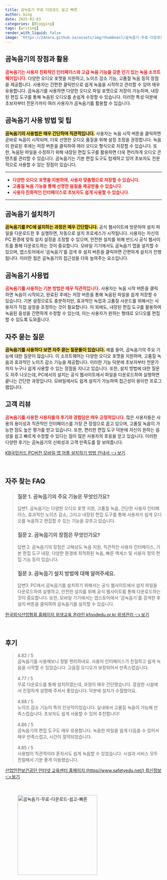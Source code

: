 ```yaml
---
title: 곰녹음기 무료 다운로드 쉽고 빠른
author: bing
date: 2025-02-03
categories: [Blogging]
tags: [writing]
render_with_liquid: false
image: 'https://24nara.github.io/assets/img/thumbnail/곰녹음기-무료-다운로드-쉽고-빠른.webp'
---
```



<h2 id='곰녹음기의 장점과 활용'>곰녹음기의 장점과 활용</h2>

<p><b><span style="color: #ee2323;">곰녹음기는 사용자 친화적인 인터페이스와 고급 녹음 기능을 갖춘 인기 있는 녹음 소프트웨어입니다.</span></b> 다양한 오디오 포맷을 지원하고, 노이즈 감소 기능, 고품질 녹음 등의 장점을 제공합니다. 사용자는 간편한 클릭만으로 쉽게 녹음을 시작하고 관리할 수 있어 매우 유용합니다. 곰녹음기를 사용하면 다양한 오디오 파일 포맷으로 저장이 가능하며, 내장된 편집 도구를 통해 녹음된 오디오를 손쉽게 수정할 수 있습니다. 이러한 특성 덕분에 초보자부터 전문가까지 여러 사용자가 곰녹음기를 활용할 수 있습니다.</p>

<h2 id='곰녹음기 사용 방법 및 팁'>곰녹음기 사용 방법 및 팁</h2>

<p><b><span style="background-color: #ffe066;">곰녹음기의 사용법은 매우 간단하며 직관적입니다.</span></b> 사용자는 녹음 시작 버튼을 클릭하면 곧바로 녹음이 시작되며, 더욱 선명한 오디오 품질을 위해 설정 조정을 권장합니다. 녹음이 완료된 후에는 저장 버튼을 클릭하여 여러 오디오 형식으로 저장할 수 있습니다. 또한, 녹음된 파일을 수정하기 위해 내장된 편집 도구를 활용하면 더욱 편리하게 오디오 콘텐츠를 관리할 수 있습니다. 곰녹음기는 기본 편집 도구도 탑재하고 있어 초보자도 전문적으로 사용할 수 있는 장점이 있습니다.</p>

<hr />

<ul>
    <li><b><span style="color: #ee2323;">다양한 오디오 포맷을 지원하며, 사용자 맞춤형으로 저장할 수 있습니다.</span></b></li>
    <li><b><span style="color: #ee2323;">고품질 녹음 기능을 통해 선명한 음질을 제공받을 수 있습니다.</span></b></li>
    <li><b><span style="color: #ee2323;">사용자 친화적인 인터페이스로 초보자도 쉽게 사용할 수 있습니다.</span></b></li>
</ul>

<hr />

<h2 id='곰녹음기 설치하기'>곰녹음기 설치하기</h2>

<p><b><span style="background-color: #ffe066;">곰녹음기를 PC에 설치하는 과정은 매우 간단합니다.</span></b> 공식 웹사이트에 방문하여 설치 파일을 다운로드한 후 실행하면, 자동으로 설치 프로세스가 시작됩니다. 사용자는 자신의 PC 환경에 맞춰 설치 설정을 조정할 수 있으며, 안전한 설치를 위해 반드시 공식 웹사이트를 통해 다운로드하는 것이 중요합니다. 모바일 기기에서도 곰녹음기 앱을 설치할 수 있으며, 앱스토어에서 '곰녹음기'를 검색 후 설치 버튼을 클릭하면 간편하게 설치가 진행됩니다. 이러한 점은 곰녹음기의 접근성을 더욱 높여주는 요소입니다.</p>

<h2 id='곰녹음기 사용법'>곰녹음기 사용법</h2>

<p><b><span style="color: #ee2323;">곰녹음기를 사용하는 기본 방법은 매우 직관적입니다.</span></b> 사용자는 녹음 시작 버튼을 클릭하면 녹음이 시작되고, 완료된 후에는 저장 버튼을 통해 녹음된 파일을 쉽게 저장할 수 있습니다. 기본 설정으로도 충분하지만, 효과적인 녹업과 고품질 사운드를 위해서는 사용자가 직접 설정을 조정하는 것이 필요합니다. 이 외에도, 내장된 편집 도구를 활용하여 녹음된 음성을 간편하게 수정할 수 있는데, 이는 사용자가 원하는 형태로 오디오를 편집할 수 있도록 도와줍니다.</p>

<h2 id='자주 묻는 질문'>자주 묻는 질문</h2>

<p><b><span style="background-color: #ffe066;">곰녹음기를 사용하다 보면 자주 묻는 질문들이 있습니다.</span></b> 예를 들어, 곰녹음기의 주요 기능에 대한 질문이 많습니다. 이 소프트웨어는 다양한 오디오 포맷을 지원하며, 고품질 녹음과 효과적인 노이즈 감소 기능을 제공합니다. 이러한 기능 덕분에 초보자부터 전문가까지 누구나 쉽게 사용할 수 있는 장점을 지니고 있습니다. 또한, 설치 방법에 대한 질문도 자주 나오는데, PC에서의 설치는 공식 웹사이트에서 파일을 다운로드하여 실행하면 끝나는 간단한 과정입니다. 모바일에서도 쉽게 설치가 가능하여 접근성이 용이한 프로그램입니다.</p>

<h2 id='고객 리뷰'>고객 리뷰</h2>

<p><b><span style="color: #ee2323;">곰녹음기를 사용한 사용자들의 후기와 경험담은 매우 긍정적입니다.</span></b> 많은 사용자들은 사용의 용이성과 직관적인 인터페이스를 가장 큰 장점으로 꼽고 있으며, 고품질 녹음이 가능한 점도 높은 평가를 받고 있습니다. 또한, 편리한 편집 도구 덕분에 자신이 원하는 음성을 쉽고 빠르게 수정할 수 있다는 점이 많은 사용자의 호응을 얻고 있습니다. 이러한 다양한 후기는 곰녹음기의 신뢰성과 고객 만족도를 잘 보여줍니다.</p>


<p><a class="click-button" title="KB국민카드 PC버전 모바일 앱 어플 설치하기 방법 안내서" href="https://24nara.github.io/posts/KB%EA%B5%AD%EB%AF%BC%EC%B9%B4%EB%93%9C-PC%EB%B2%84%EC%A0%84-%EB%AA%A8%EB%B0%94%EC%9D%BC-%EC%95%B1-%EC%96%B4%ED%94%8C-%EC%84%A4%EC%B9%98%ED%95%98%EA%B8%B0-%EB%B0%A9%EB%B2%95-%EC%95%88%EB%82%B4%EC%84%9C/" rel="dofollow">KB국민카드 PC버전 모바일 앱 어플 설치하기 방법 안내서 👈 보기</a></p><br>
<h2 id='자주_찾는_FAQ'>자주 찾는 FAQ</h2>
<div itemscope="" itemtype="https://schema.org/FAQPage"> 
<blockquote> 
<div itemscope="" itemprop="mainEntity" itemtype="https://schema.org/Question"> 
<h3 itemprop="name">질문 1. 곰녹음기의 주요 기능은 무엇인가요?</h3> 
<div itemscope="" itemprop="acceptedAnswer" itemtype="https://schema.org/Answer"> 
<span itemprop="text"> 
<p>답변1. 곰녹음기는 다양한 오디오 포맷 지원, 고품질 녹음, 간단한 사용자 인터페이스, 효과적인 노이즈 감소, 그리고 내장된 편집 도구를 통해 사용자가 쉽게 오디오를 녹음하고 편집할 수 있는 기능을 갖추고 있습니다.</p> 
</span> 
</div> 
</div> 

<div itemscope="" itemprop="mainEntity" itemtype="https://schema.org/Question"> 
<h3 itemprop="name">질문 2. 곰녹음기의 장점은 무엇인가요?</h3> 
<div itemscope="" itemprop="acceptedAnswer" itemtype="https://schema.org/Answer"> 
<span itemprop="text"> 
<p>답변 2. 곰녹음기의 장점은 고해상도 녹음 지원, 직관적인 사용자 인터페이스, 기본 편집 도구 내장, 다양한 환경에 최적화된 녹음, 빠른 액세스 및 사용자 정의 편집 기능 등이 있습니다.</p> 
</span> 
</div> 
</div> 

<div itemscope="" itemprop="mainEntity" itemtype="https://schema.org/Question"> 
<h3 itemprop="name">질문 3. 곰녹음기 설치 방법에 대해 알려주세요.</h3> 
<div itemscope="" itemprop="acceptedAnswer" itemtype="https://schema.org/Answer"> 
<span itemprop="text"> 
<p>답변3. PC에서 곰녹음기를 설치하기 위해서는 공식 웹사이트에서 설치 파일을 다운로드하여 실행하고, 안전한 설치를 위해 공식 웹사이트를 통해 다운로드하는 것이 중요합니다. 또한, 모바일 기기에서는 앱스토어에서 '곰녹음기'를 검색한 후 설치 버튼을 클릭하여 곰녹음기를 설치할 수 있습니다.</p> 
</span> 
</div> 
</div> 
</blockquote> 
</div>
<p><a class="click-button" title="한국외식산업협회 홈페이지 위생교육 온라인 kfoodedu.or.kr 위생관리" href="https://24nara.github.io/posts/%ED%95%9C%EA%B5%AD%EC%99%B8%EC%8B%9D%EC%82%B0%EC%97%85%ED%98%91%ED%9A%8C-%ED%99%88%ED%8E%98%EC%9D%B4%EC%A7%80-%EC%9C%84%EC%83%9D%EA%B5%90%EC%9C%A1-%EC%98%A8%EB%9D%BC%EC%9D%B8-kfoodedu.or.kr-%EC%9C%84%EC%83%9D%EA%B4%80%EB%A6%AC/" rel="dofollow">한국외식산업협회 홈페이지 위생교육 온라인 kfoodedu.or.kr 위생관리 👈 보기</a></p><br>
<h2 id='후기'>후기</h2>
<div itemscope itemtype="https://schema.org/Product">
  <blockquote>
  <div itemprop="review" itemscope itemtype="https://schema.org/Review">
      <div itemprop="reviewRating" itemscope itemtype="https://schema.org/Rating"> <span itemprop="ratingValue">4.82</span> / <span itemprop="bestRating">5</span> </div>
      <span itemprop="reviewBody">곰녹음기를 사용해보니 정말 편리하네요. 사용자 인터페이스가 친절하고 쉽게 녹음을 시작할 수 있었습니다. 고음질 오디오가 보장되어서 만족스럽습니다.</span>
  </div>
  <br>
  <div itemprop="review" itemscope itemtype="https://schema.org/Review">
      <div itemprop="reviewRating" itemscope itemtype="https://schema.org/Rating"> <span itemprop="ratingValue">4.77</span> / <span itemprop="bestRating">5</span> </div>
      <span itemprop="reviewBody">무료 다운로드를 통해 설치하였는데, 과정이 매우 간단했습니다. 깔끔한 시설에서 친절하게 설명해 주셔서 좋았습니다. 덕분에 설치가 수월했어요.</span>
  </div>
  <br>
  <div itemprop="review" itemscope itemtype="https://schema.org/Review">
      <div itemprop="reviewRating" itemscope itemtype="https://schema.org/Rating"> <span itemprop="ratingValue">4.88</span> / <span itemprop="bestRating">5</span> </div>
      <span itemprop="reviewBody">노이즈 감소 기능이 특히 인상적이었습니다. 실내에서 고품질 녹음이 가능해 만족스럽습니다. 초보자도 쉽게 사용할 수 있어 추천합니다!</span>
  </div>
  <br>
  <div itemprop="review" itemscope itemtype="https://schema.org/Review">
      <div itemprop="reviewRating" itemscope itemtype="https://schema.org/Rating"> <span itemprop="ratingValue">4.86</span> / <span itemprop="bestRating">5</span> </div>
      <span itemprop="reviewBody">곰녹음기의 편집 도구도 매우 유용합니다. 녹음한 파일을 쉽게 다듬을 수 있어서 매우 만족스럽고, 시간이 절약되었습니다.</span>
  </div>
  <br>
  <div itemprop="review" itemscope itemtype="https://schema.org/Review">
      <div itemprop="reviewRating" itemscope itemtype="https://schema.org/Rating"> <span itemprop="ratingValue">4.85</span> / <span itemprop="bestRating">5</span> </div>
      <span itemprop="reviewBody">사용법이 직관적이라 혼자서도 쉽게 녹음할 수 있었습니다. 시설과 서비스 모두 친절해서 기분 좋게 이용했습니다.</span>
  </div>
  </blockquote>
</div>
<p><a class="click-button" title="산업안전보건공단 인터넷 교육센터 홈페이지 (https//www.safetyedu.net/) 최신정보" href="https://24nara.github.io/posts/%EC%82%B0%EC%97%85%EC%95%88%EC%A0%84%EB%B3%B4%EA%B1%B4%EA%B3%B5%EB%8B%A8-%EC%9D%B8%ED%84%B0%EB%84%B7-%EA%B5%90%EC%9C%A1%EC%84%BC%ED%84%B0-%ED%99%88%ED%8E%98%EC%9D%B4%EC%A7%80-(httpswww.safetyedu.net)-%EC%B5%9C%EC%8B%A0%EC%A0%95%EB%B3%B4/" rel="dofollow">산업안전보건공단 인터넷 교육센터 홈페이지 (https//www.safetyedu.net/) 최신정보 👈 보기</a></p><br>
<figure class="image"><img src="https://24nara.github.io/assets/img/thumbnail/곰녹음기-무료-다운로드-쉽고-빠른.webp" alt="곰녹음기-무료-다운로드-쉽고-빠른" width="256" height="256"></figure>